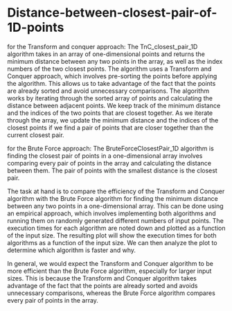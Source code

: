 # Distance-between-closest-pair-of-1D-points

for the Transform and conquer approach: The TnC_closest_pair_1D algorithm takes in an array of one-dimensional points and returns the minimum distance between any two points in the array, as well as the index numbers of the two closest points.
The algorithm uses a Transform and Conquer approach, which involves pre-sorting the points before applying the algorithm. This allows us to take advantage of the fact that the points are already sorted and avoid unnecessary comparisons.
The algorithm works by iterating through the sorted array of points and calculating the distance between adjacent points. We keep track of the minimum distance and the indices of the two points that are closest together.
As we iterate through the array, we update the minimum distance and the indices of the closest points if we find a pair of points that are closer together than the current closest pair.

for the Brute Force approach: The BruteForceClosestPair_1D algorithm is finding the closest pair of points in a one-dimensional array involves comparing every pair of points in the array and calculating the distance between them. The pair of points with the smallest distance is the closest pair.

The task at hand is to compare the efficiency of the Transform and Conquer algorithm with the Brute Force algorithm for finding the minimum distance between any two points in a one-dimensional array. This can be done using an empirical approach, which involves implementing both algorithms and running them on randomly generated different numbers of input points. The execution times for each algorithm are noted down and plotted as a function of the input size.
The resulting plot will show the execution times for both algorithms as a function of the input size. We can then analyze the plot to determine which algorithm is faster and why.

In general, we would expect the Transform and Conquer algorithm to be more efficient than the Brute Force algorithm, especially for larger input sizes. This is because the Transform and Conquer algorithm takes advantage of the fact that the points are already sorted and avoids unnecessary comparisons, whereas the Brute Force algorithm compares every pair of points in the array.
